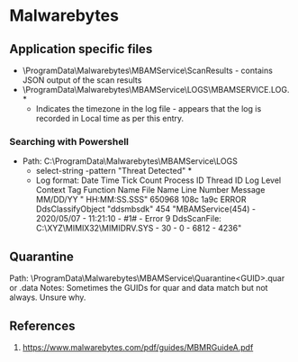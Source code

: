 # Malwarebytes


## Application specific files

* \ProgramData\Malwarebytes\MBAMService\ScanResults - contains JSON output of the scan results
* \ProgramData\Malwarebytes\MBAMService\LOGS\MBAMSERVICE.LOG.*
  * Indicates the timezone in the log file - appears that the log is recorded in Local time as per this entry.

### Searching with Powershell

* Path: C:\ProgramData\Malwarebytes\MBAMService\LOGS
  - select-string -pattern "Threat Detected" * 
  - Log format:
        Date	Time	Tick Count	Process ID	Thread ID	Log Level	Context Tag	Function Name	File Name	Line Number	Message
        MM/DD/YY	" HH:MM:SS.SSS"	650968	108c	1a9c	ERROR		DdsClassifyObject	"ddsmbsdk"	454	"MBAMService(454) - 2020/05/07 - 11:21:10 - #1# - Error 9 DdsScanFile: C:\XYZ\MIMIX32\MIMIDRV.SYS - 	30 - 0 - 6812 - 4236"

## Quarantine

Path: \ProgramData\Malwarebytes\MBAMService\Quarantine\<GUID>.quar or <GUID>.data
Notes: Sometimes the GUIDs for quar and data match but not always. Unsure why.


## References
1. https://www.malwarebytes.com/pdf/guides/MBMRGuideA.pdf
